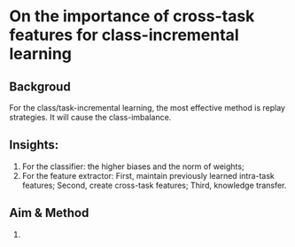 # On the importance of cross-task features for class-incremental learning
## Backgroud 
For the class/task-incremental learning, the most effective method is replay strategies. It will cause the class-imbalance.
## Insights:
1. For the classifier: the higher biases and the norm of weights;
2. For the feature extractor: First, maintain previously learned intra-task features; Second, create cross-task features; Third, knowledge transfer.
## Aim & Method
1.
